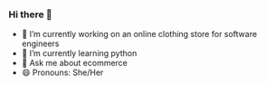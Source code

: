 ### Hi there 👋

- 🔭 I’m currently working on an online clothing store for software engineers
- 🌱 I’m currently learning python
- 💬 Ask me about ecommerce
- 😄 Pronouns: She/Her
